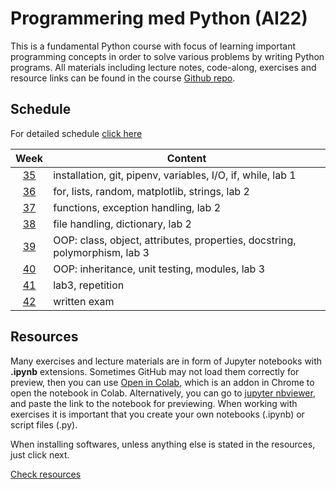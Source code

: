 # Programmering med Python (AI22)

This is a fundamental Python course with focus of learning important programming concepts in order to solve various problems by writing Python programs. All materials including lecture notes, code-along, exercises and resource links can be found in the course [Github repo][ghr].

[ghr]: https://github.com/kokchun/Python-course-AI22

## Schedule

For detailed schedule [click here][time_sched]

[time_sched]: https://github.com/kokchun/Python-course-AI22/blob/main/ScheduleAI22.md

|   Week   | Content                                                                    |
| :------: | -------------------------------------------------------------------------- |
| [35][w1] | installation, git, pipenv, variables, I/O, if, while, lab 1                |
| [36][w2] | for, lists, random, matplotlib, strings, lab 2                             |
| [37][w3] | functions, exception handling, lab 2                                       |
| [38][w4] | file handling, dictionary, lab 2                                           |
| [39][w5] | OOP: class, object, attributes, properties, docstring, polymorphism, lab 3 |
| [40][w6] | OOP: inheritance, unit testing, modules, lab 3                             |
| [41][w7] | lab3, repetition                                                           |
| [42][w8] | written exam                                                               |

[w1]: https://github.com/kokchun/Python-course-AI22/blob/main/Resources/Week1.md
[w2]: https://github.com/kokchun/Python-course-AI22/blob/main/Resources/Week2.md
[w3]: https://github.com/kokchun/Python-course-AI22/blob/main/Resources/Week3.md
[w4]: https://github.com/kokchun/Python-course-AI22/blob/main/Resources/Week4.md
[w5]: https://github.com/kokchun/Python-course-AI22/blob/main/Resources/Week5.md
[w6]: https://github.com/kokchun/Python-course-AI22/blob/main/Resources/Week6.md
[w7]: https://github.com/kokchun/Python-course-AI22/blob/main/Resources/Week7.md
[w8]: https://github.com/kokchun/Python-course-AI22/blob/main/Resources/Week8.md

## Resources

Many exercises and lecture materials are in form of Jupyter notebooks with **.ipynb** extensions. Sometimes GitHub may not load them correctly for preview, then you can use [Open in Colab][colab_addon], which is an addon in Chrome to open the notebook in Colab. Alternatively, you can go to [jupyter nbviewer][nbviewer], and paste the link to the notebook for previewing. When working with exercises it is important that you create your own notebooks (.ipynb) or script files (.py).

[nbviewer]: https://nbviewer.jupyter.org/
[colab_addon]: https://chrome.google.com/webstore/detail/open-in-colab/iogfkhleblhcpcekbiedikdehleodpjo?hl=sv

When installing softwares, unless anything else is stated in the resources, just click next.

[Check resources](https://github.com/kokchun/Python-course-AI22/tree/main/Resources)
